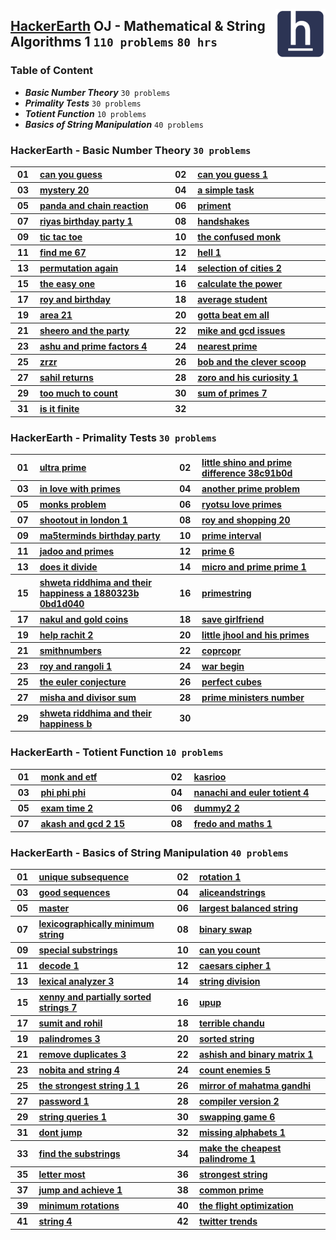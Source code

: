 <img align="right" width="80" src="/logos/hackerearth.jpg"></img>

## [HackerEarth](https://hackerearth.com/) OJ - Mathematical & String Algorithms 1 `110 problems` `80 hrs`

### Table of Content

- ***Basic Number Theory***            `30 problems`
- ***Primality Tests***                `30 problems`
- ***Totient Function***               `10 problems`
- ***Basics of String Manipulation***  `40 problems`

### HackerEarth - Basic Number Theory `30 problems`

<table>
    <tbody>
        <tr>
<th align="center" width="50px">01</th><th align="left" width="550px"><a href="https://www.hackerearth.com/practice/math/number-theory/basic-number-theory-1/practice-problems/algorithm/can-you-guess/">can you guess</a></th>
<th align="center" width="50px">02</th><th align="left" width="550px"><a href="https://www.hackerearth.com/practice/math/number-theory/basic-number-theory-1/practice-problems/algorithm/can-you-guess-1/">can you guess 1</a></th>
        </tr>
        <tr>
<th align="center" width="50px">03</th><th align="left" width="550px"><a href="https://www.hackerearth.com/practice/math/number-theory/basic-number-theory-1/practice-problems/algorithm/mystery-20/">mystery 20</a></th>
<th align="center" width="50px">04</th><th align="left" width="550px"><a href="https://www.hackerearth.com/practice/math/number-theory/basic-number-theory-1/practice-problems/algorithm/a-simple-task/">a simple task</a></th>
        </tr>
        <tr>
<th align="center" width="50px">05</th><th align="left" width="550px"><a href="https://www.hackerearth.com/practice/math/number-theory/basic-number-theory-1/practice-problems/algorithm/panda-and-chain-reaction/">panda and chain reaction</a></th>
<th align="center" width="50px">06</th><th align="left" width="550px"><a href="https://www.hackerearth.com/practice/math/number-theory/basic-number-theory-1/practice-problems/algorithm/priment/">priment</a></th>
        </tr>
        <tr>
<th align="center" width="50px">07</th><th align="left" width="550px"><a href="https://www.hackerearth.com/practice/math/number-theory/basic-number-theory-1/practice-problems/algorithm/riyas-birthday-party-1/">riyas birthday party 1</a></th>
<th align="center" width="50px">08</th><th align="left" width="550px"><a href="https://www.hackerearth.com/practice/math/number-theory/basic-number-theory-1/practice-problems/algorithm/handshakes-c5ab2577/">handshakes</a></th>
        </tr>
        <tr>
<th align="center" width="50px">09</th><th align="left" width="550px"><a href="https://www.hackerearth.com/practice/math/number-theory/basic-number-theory-1/practice-problems/algorithm/tic-tac-toe/">tic tac toe</a></th>
<th align="center" width="50px">10</th><th align="left" width="550px"><a href="https://www.hackerearth.com/practice/math/number-theory/basic-number-theory-1/practice-problems/algorithm/the-confused-monk/">the confused monk</a></th>
        </tr>
        <tr>
<th align="center" width="50px">11</th><th align="left" width="550px"><a href="https://www.hackerearth.com/practice/math/number-theory/basic-number-theory-1/practice-problems/algorithm/find-me-67/">find me 67</a></th>
<th align="center" width="50px">12</th><th align="left" width="550px"><a href="https://www.hackerearth.com/practice/math/number-theory/basic-number-theory-1/practice-problems/algorithm/hell-1/">hell 1</a></th>
        </tr>
        <tr>
<th align="center" width="50px">13</th><th align="left" width="550px"><a href="https://www.hackerearth.com/practice/math/number-theory/basic-number-theory-1/practice-problems/algorithm/permutation-again/">permutation again</a></th>
<th align="center" width="50px">14</th><th align="left" width="550px"><a href="https://www.hackerearth.com/practice/math/number-theory/basic-number-theory-1/practice-problems/algorithm/selection-of-cities-2/">selection of cities 2</a></th>
        </tr>
        <tr>
<th align="center" width="50px">15</th><th align="left" width="550px"><a href="https://www.hackerearth.com/practice/math/number-theory/basic-number-theory-1/practice-problems/algorithm/the-easy-one-0de35805/">the easy one</a></th>
<th align="center" width="50px">16</th><th align="left" width="550px"><a href="https://www.hackerearth.com/practice/math/number-theory/basic-number-theory-1/practice-problems/algorithm/calculate-the-power/">calculate the power</a></th>
        </tr>
        <tr>
<th align="center" width="50px">17</th><th align="left" width="550px"><a href="https://www.hackerearth.com/practice/math/number-theory/basic-number-theory-1/practice-problems/algorithm/roy-and-birthday/">roy and birthday</a></th>
<th align="center" width="50px">18</th><th align="left" width="550px"><a href="https://www.hackerearth.com/practice/math/number-theory/basic-number-theory-1/practice-problems/algorithm/average-student/">average student</a></th>
        </tr>
        <tr>
<th align="center" width="50px">19</th><th align="left" width="550px"><a href="https://www.hackerearth.com/practice/math/number-theory/basic-number-theory-1/practice-problems/algorithm/area-21/">area 21</a></th>
<th align="center" width="50px">20</th><th align="left" width="550px"><a href="https://www.hackerearth.com/practice/math/number-theory/basic-number-theory-1/practice-problems/algorithm/gotta-beat-em-all/">gotta beat em all</a></th>
        </tr>
        <tr>
<th align="center" width="50px">21</th><th align="left" width="550px"><a href="https://www.hackerearth.com/practice/math/number-theory/basic-number-theory-1/practice-problems/algorithm/sheero-and-the-party/">sheero and the party</a></th>
<th align="center" width="50px">22</th><th align="left" width="550px"><a href="https://www.hackerearth.com/practice/math/number-theory/basic-number-theory-2/practice-problems/algorithm/mike-and-gcd-issues/">mike and gcd issues</a></th>
        </tr>
        <tr>
<th align="center" width="50px">23</th><th align="left" width="550px"><a href="https://www.hackerearth.com/practice/math/number-theory/basic-number-theory-2/practice-problems/algorithm/ashu-and-prime-factors-4/">ashu and prime factors 4</a></th>
<th align="center" width="50px">24</th><th align="left" width="550px"><a href="https://www.hackerearth.com/practice/math/number-theory/basic-number-theory-2/practice-problems/algorithm/nearest-prime-a828361b/">nearest prime</a></th>
        </tr>
        <tr>
<th align="center" width="50px">25</th><th align="left" width="550px"><a href="https://www.hackerearth.com/practice/math/number-theory/basic-number-theory-2/practice-problems/algorithm/zrzr/">zrzr</a></th>
<th align="center" width="50px">26</th><th align="left" width="550px"><a href="https://www.hackerearth.com/practice/math/number-theory/basic-number-theory-2/practice-problems/algorithm/bob-and-the-clever-scoop/">bob and the clever scoop</a></th>
        </tr>
        <tr>
<th align="center" width="50px">27</th><th align="left" width="550px"><a href="https://www.hackerearth.com/practice/math/number-theory/basic-number-theory-2/practice-problems/algorithm/sahil-returns/">sahil returns</a></th>
<th align="center" width="50px">28</th><th align="left" width="550px"><a href="https://www.hackerearth.com/practice/math/number-theory/basic-number-theory-2/practice-problems/algorithm/zoro-and-his-curiosity-1/">zoro and his curiosity 1</a></th>
        </tr>
        <tr>
<th align="center" width="50px">29</th><th align="left" width="550px"><a href="https://www.hackerearth.com/practice/math/number-theory/basic-number-theory-2/practice-problems/algorithm/too-much-to-count-fb914aed/">too much to count</a></th>
<th align="center" width="50px">30</th><th align="left" width="550px"><a href="https://www.hackerearth.com/practice/math/number-theory/basic-number-theory-2/practice-problems/algorithm/sum-of-primes-7/">sum of primes 7</a></th>
        </tr>
        <tr>
<th align="center" width="50px">31</th><th align="left" width="550px"><a href="https://www.hackerearth.com/practice/math/number-theory/basic-number-theory-2/practice-problems/algorithm/is-it-finite-36fe70d5/">is it finite</a></th>
<th align="center" width="50px">32</th><th align="left" width="550px"><a href=""></a></th>
        </tr>
    </tbody>
</table>

### HackerEarth - Primality Tests `30 problems`

<table>
    <tbody>
        <tr>
<th align="center" width="50px">01</th><th align="left" width="550px"><a href="https://www.hackerearth.com/practice/math/number-theory/primality-tests/practice-problems/algorithm/ultra-prime/">ultra prime</a></th>
<th align="center" width="50px">02</th><th align="left" width="550px"><a href="https://www.hackerearth.com/practice/math/number-theory/primality-tests/practice-problems/algorithm/little-shino-and-prime-difference-38c91b0d/">little shino and prime difference 38c91b0d</a></th>
        </tr>
        <tr>
<th align="center" width="50px">03</th><th align="left" width="550px"><a href="https://www.hackerearth.com/practice/math/number-theory/primality-tests/practice-problems/algorithm/in-love-with-primes/">in love with primes</a></th>
<th align="center" width="50px">04</th><th align="left" width="550px"><a href="https://www.hackerearth.com/practice/math/number-theory/primality-tests/practice-problems/algorithm/another-prime-problem/">another prime problem</a></th>
        </tr>
        <tr>
<th align="center" width="50px">05</th><th align="left" width="550px"><a href="https://www.hackerearth.com/practice/math/number-theory/primality-tests/practice-problems/algorithm/monks-problem-ffeebf8a/">monks problem</a></th>
<th align="center" width="50px">06</th><th align="left" width="550px"><a href="https://www.hackerearth.com/practice/math/number-theory/primality-tests/practice-problems/algorithm/ryotsu-love-primes/">ryotsu love primes</a></th>
        </tr>
        <tr>
<th align="center" width="50px">07</th><th align="left" width="550px"><a href="https://www.hackerearth.com/practice/math/number-theory/primality-tests/practice-problems/algorithm/shootout-in-london-1/">shootout in london 1</a></th>
<th align="center" width="50px">08</th><th align="left" width="550px"><a href="https://www.hackerearth.com/practice/math/number-theory/primality-tests/practice-problems/algorithm/roy-and-shopping-20/">roy and shopping 20</a></th>
        </tr>
        <tr>
<th align="center" width="50px">09</th><th align="left" width="550px"><a href="https://www.hackerearth.com/practice/math/number-theory/primality-tests/practice-problems/algorithm/ma5terminds-birthday-party/">ma5terminds birthday party</a></th>
<th align="center" width="50px">10</th><th align="left" width="550px"><a href="https://www.hackerearth.com/practice/math/number-theory/primality-tests/practice-problems/algorithm/prime-interval/">prime interval</a></th>
        </tr>
        <tr>
<th align="center" width="50px">11</th><th align="left" width="550px"><a href="https://www.hackerearth.com/practice/math/number-theory/primality-tests/practice-problems/algorithm/jadoo-and-primes/">jadoo and primes</a></th>
<th align="center" width="50px">12</th><th align="left" width="550px"><a href="https://www.hackerearth.com/practice/math/number-theory/primality-tests/practice-problems/algorithm/prime-6/">prime 6</a></th>
        </tr>
        <tr>
<th align="center" width="50px">13</th><th align="left" width="550px"><a href="https://www.hackerearth.com/practice/math/number-theory/primality-tests/practice-problems/algorithm/does-it-divide-3c60b8fb/">does it divide</a></th>
<th align="center" width="50px">14</th><th align="left" width="550px"><a href="https://www.hackerearth.com/practice/math/number-theory/primality-tests/practice-problems/algorithm/micro-and-prime-prime-1/">micro and prime prime 1</a></th>
        </tr>
        <tr>
<th align="center" width="50px">15</th><th align="left" width="550px"><a href="https://www.hackerearth.com/practice/math/number-theory/primality-tests/practice-problems/algorithm/shweta-riddhima-and-their-happiness-a-1880323b-0bd1d040/">shweta riddhima and their happiness a 1880323b 0bd1d040</a></th>
<th align="center" width="50px">16</th><th align="left" width="550px"><a href="https://www.hackerearth.com/practice/math/number-theory/primality-tests/practice-problems/algorithm/primestring/">primestring</a></th>
        </tr>
        <tr>
<th align="center" width="50px">17</th><th align="left" width="550px"><a href="https://www.hackerearth.com/practice/math/number-theory/primality-tests/practice-problems/algorithm/nakul-and-gold-coins/">nakul and gold coins</a></th>
<th align="center" width="50px">18</th><th align="left" width="550px"><a href="https://www.hackerearth.com/practice/math/number-theory/primality-tests/practice-problems/algorithm/save-girlfriend/">save girlfriend</a></th>
        </tr>
        <tr>
<th align="center" width="50px">19</th><th align="left" width="550px"><a href="https://www.hackerearth.com/practice/math/number-theory/primality-tests/practice-problems/algorithm/help-rachit-2/">help rachit 2</a></th>
<th align="center" width="50px">20</th><th align="left" width="550px"><a href="https://www.hackerearth.com/practice/math/number-theory/primality-tests/practice-problems/algorithm/little-jhool-and-his-primes/">little jhool and his primes</a></th>
        </tr>
        <tr>
<th align="center" width="50px">21</th><th align="left" width="550px"><a href="https://www.hackerearth.com/practice/math/number-theory/primality-tests/practice-problems/algorithm/smithnumbers/">smithnumbers</a></th>
<th align="center" width="50px">22</th><th align="left" width="550px"><a href="https://www.hackerearth.com/practice/math/number-theory/primality-tests/practice-problems/algorithm/coprcopr/">coprcopr</a></th>
        </tr>
        <tr>
<th align="center" width="50px">23</th><th align="left" width="550px"><a href="https://www.hackerearth.com/practice/math/number-theory/primality-tests/practice-problems/algorithm/roy-and-rangoli-1/">roy and rangoli 1</a></th>
<th align="center" width="50px">24</th><th align="left" width="550px"><a href="https://www.hackerearth.com/practice/math/number-theory/primality-tests/practice-problems/algorithm/war-begin/">war begin</a></th>
        </tr>
        <tr>
<th align="center" width="50px">25</th><th align="left" width="550px"><a href="https://www.hackerearth.com/practice/math/number-theory/primality-tests/practice-problems/algorithm/the-euler-conjecture-96cd269e/">the euler conjecture</a></th>
<th align="center" width="50px">26</th><th align="left" width="550px"><a href="https://www.hackerearth.com/practice/math/number-theory/primality-tests/practice-problems/algorithm/perfect-cubes-9fa08e3e/">perfect cubes</a></th>
        </tr>
        <tr>
<th align="center" width="50px">27</th><th align="left" width="550px"><a href="https://www.hackerearth.com/practice/math/number-theory/primality-tests/practice-problems/algorithm/misha-and-divisor-sum-6104d81d/">misha and divisor sum</a></th>
<th align="center" width="50px">28</th><th align="left" width="550px"><a href="https://www.hackerearth.com/practice/math/number-theory/primality-tests/practice-problems/algorithm/prime-ministers-number/">prime ministers number</a></th>
        </tr>
        <tr>
<th align="center" width="50px">29</th><th align="left" width="550px"><a href="https://www.hackerearth.com/practice/math/number-theory/primality-tests/practice-problems/algorithm/shweta-riddhima-and-their-happiness-b-5d887f21-8afc8d25/">shweta riddhima and their happiness b</a></th>
<th align="center" width="50px">30</th><th align="left" width="550px"><a href=""></a></th>
        </tr>
    </tbody>
</table>

### HackerEarth - Totient Function `10 problems`

<table>
    <tbody>
        <tr>
<th align="center" width="50px">01</th><th align="left" width="550px"><a href="https://www.hackerearth.com/practice/math/number-theory/totient-function/practice-problems/algorithm/monk-and-etf/">monk and etf</a></th>
<th align="center" width="50px">02</th><th align="left" width="550px"><a href="https://www.hackerearth.com/practice/math/number-theory/totient-function/practice-problems/algorithm/kasrioo-145db44b/">kasrioo</a></th>
        </tr>
        <tr>
<th align="center" width="50px">03</th><th align="left" width="550px"><a href="https://www.hackerearth.com/practice/math/number-theory/totient-function/practice-problems/algorithm/phi-phi-phi/">phi phi phi</a></th>
<th align="center" width="50px">04</th><th align="left" width="550px"><a href="https://www.hackerearth.com/practice/math/number-theory/totient-function/practice-problems/algorithm/nanachi-and-euler-totient-4-1f3f29ca/">nanachi and euler totient 4</a></th>
        </tr>
        <tr>
<th align="center" width="50px">05</th><th align="left" width="550px"><a href="https://www.hackerearth.com/practice/math/number-theory/totient-function/practice-problems/algorithm/exam-time-2/">exam time 2</a></th>
<th align="center" width="50px">06</th><th align="left" width="550px"><a href="https://www.hackerearth.com/practice/math/number-theory/totient-function/practice-problems/algorithm/dummy2-2/">dummy2 2</a></th>
        </tr>
        <tr>
<th align="center" width="50px">07</th><th align="left" width="550px"><a href="https://www.hackerearth.com/practice/math/number-theory/totient-function/practice-problems/algorithm/akash-and-gcd-2-15/">akash and gcd 2 15</a></th>
<th align="center" width="50px">08</th><th align="left" width="550px"><a href="https://www.hackerearth.com/practice/math/number-theory/totient-function/practice-problems/algorithm/fredo-and-maths-1/">fredo and maths 1</a></th>
        </tr>
    </tbody>
</table>

### HackerEarth - Basics of String Manipulation `40 problems`

<table>
    <tbody>
        <tr>
<th align="center" width="50px">01</th><th align="left" width="550px"><a href="https://www.hackerearth.com/practice/algorithms/string-algorithm/basics-of-string-manipulation/practice-problems/algorithm/unique-subsequence-264057c9/">unique subsequence</a></th>
<th align="center" width="50px">02</th><th align="left" width="550px"><a href="https://www.hackerearth.com/practice/algorithms/string-algorithm/basics-of-string-manipulation/practice-problems/algorithm/rotation-1-38ecf5a7/">rotation 1</a></th>
        </tr>
        <tr>
<th align="center" width="50px">03</th><th align="left" width="550px"><a href="https://www.hackerearth.com/practice/algorithms/string-algorithm/basics-of-string-manipulation/practice-problems/algorithm/good-sequences-46c31a23/">good sequences</a></th>
<th align="center" width="50px">04</th><th align="left" width="550px"><a href="https://www.hackerearth.com/practice/algorithms/string-algorithm/basics-of-string-manipulation/practice-problems/algorithm/aliceandstrings-9da62aa7/">aliceandstrings</a></th>
        </tr>
        <tr>
<th align="center" width="50px">05</th><th align="left" width="550px"><a href="https://www.hackerearth.com/practice/algorithms/string-algorithm/basics-of-string-manipulation/practice-problems/algorithm/master-cf6dadd7/">master</a></th>
<th align="center" width="50px">06</th><th align="left" width="550px"><a href="https://www.hackerearth.com/practice/algorithms/string-algorithm/basics-of-string-manipulation/practice-problems/algorithm/largest-balanced-string-bf93ce85/">largest balanced string</a></th>
        </tr>
        <tr>
<th align="center" width="50px">07</th><th align="left" width="550px"><a href="https://www.hackerearth.com/practice/algorithms/string-algorithm/basics-of-string-manipulation/practice-problems/algorithm/lexicographically-minimum-string-269d7f34/">lexicographically minimum string</a></th>
<th align="center" width="50px">08</th><th align="left" width="550px"><a href="https://www.hackerearth.com/practice/algorithms/string-algorithm/basics-of-string-manipulation/practice-problems/algorithm/binary-swap-b91d9bef/">binary swap</a></th>
        </tr>
        <tr>
<th align="center" width="50px">09</th><th align="left" width="550px"><a href="https://www.hackerearth.com/practice/algorithms/string-algorithm/basics-of-string-manipulation/practice-problems/algorithm/special-substrings-9fb5dbe8/">special substrings</a></th>
<th align="center" width="50px">10</th><th align="left" width="550px"><a href="https://www.hackerearth.com/practice/algorithms/string-algorithm/basics-of-string-manipulation/practice-problems/algorithm/can-you-count-11795975/">can you count</a></th>
        </tr>
        <tr>
<th align="center" width="50px">11</th><th align="left" width="550px"><a href="https://www.hackerearth.com/practice/algorithms/string-algorithm/basics-of-string-manipulation/practice-problems/algorithm/decode-1-6eab2976/">decode 1</a></th>
<th align="center" width="50px">12</th><th align="left" width="550px"><a href="https://www.hackerearth.com/practice/algorithms/string-algorithm/basics-of-string-manipulation/practice-problems/algorithm/caesars-cipher-1/">caesars cipher 1</a></th>
        </tr>
        <tr>
<th align="center" width="50px">13</th><th align="left" width="550px"><a href="https://www.hackerearth.com/practice/algorithms/string-algorithm/basics-of-string-manipulation/practice-problems/algorithm/lexical-analyzer-3/">lexical analyzer 3</a></th>
<th align="center" width="50px">14</th><th align="left" width="550px"><a href="https://www.hackerearth.com/practice/algorithms/string-algorithm/basics-of-string-manipulation/practice-problems/algorithm/string-division/">string division</a></th>
        </tr>
        <tr>
<th align="center" width="50px">15</th><th align="left" width="550px"><a href="https://www.hackerearth.com/practice/algorithms/string-algorithm/basics-of-string-manipulation/practice-problems/algorithm/xenny-and-partially-sorted-strings-7/">xenny and partially sorted strings 7</a></th>
<th align="center" width="50px">16</th><th align="left" width="550px"><a href="https://www.hackerearth.com/practice/algorithms/string-algorithm/basics-of-string-manipulation/practice-problems/algorithm/upup/">upup</a></th>
        </tr>
        <tr>
<th align="center" width="50px">17</th><th align="left" width="550px"><a href="https://www.hackerearth.com/practice/algorithms/string-algorithm/basics-of-string-manipulation/practice-problems/algorithm/sumit-and-rohil/">sumit and rohil</a></th>
<th align="center" width="50px">18</th><th align="left" width="550px"><a href="https://www.hackerearth.com/practice/algorithms/string-algorithm/basics-of-string-manipulation/practice-problems/algorithm/terrible-chandu/">terrible chandu</a></th>
        </tr>
        <tr>
<th align="center" width="50px">19</th><th align="left" width="550px"><a href="https://www.hackerearth.com/practice/algorithms/string-algorithm/basics-of-string-manipulation/practice-problems/algorithm/palindromes-3/">palindromes 3</a></th>
<th align="center" width="50px">20</th><th align="left" width="550px"><a href="https://www.hackerearth.com/practice/algorithms/string-algorithm/basics-of-string-manipulation/practice-problems/algorithm/sorted-string/">sorted string</a></th>
        </tr>
        <tr>
<th align="center" width="50px">21</th><th align="left" width="550px"><a href="https://www.hackerearth.com/practice/algorithms/string-algorithm/basics-of-string-manipulation/practice-problems/algorithm/remove-duplicates-3/">remove duplicates 3</a></th>
<th align="center" width="50px">22</th><th align="left" width="550px"><a href="https://www.hackerearth.com/practice/algorithms/string-algorithm/basics-of-string-manipulation/practice-problems/algorithm/ashish-and-binary-matrix-1/">ashish and binary matrix 1</a></th>
        </tr>
        <tr>
<th align="center" width="50px">23</th><th align="left" width="550px"><a href="https://www.hackerearth.com/practice/algorithms/string-algorithm/basics-of-string-manipulation/practice-problems/algorithm/nobita-and-string-4/">nobita and string 4</a></th>
<th align="center" width="50px">24</th><th align="left" width="550px"><a href="https://www.hackerearth.com/practice/algorithms/string-algorithm/basics-of-string-manipulation/practice-problems/algorithm/count-enemies-5/">count enemies 5</a></th>
        </tr>
        <tr>
<th align="center" width="50px">25</th><th align="left" width="550px"><a href="https://www.hackerearth.com/practice/algorithms/string-algorithm/basics-of-string-manipulation/practice-problems/algorithm/the-strongest-string-1-1/">the strongest string 1 1</a></th>
<th align="center" width="50px">26</th><th align="left" width="550px"><a href="https://www.hackerearth.com/practice/algorithms/string-algorithm/basics-of-string-manipulation/practice-problems/algorithm/mirror-of-mahatma-gandhi/">mirror of mahatma gandhi</a></th>
        </tr>
        <tr>
<th align="center" width="50px">27</th><th align="left" width="550px"><a href="https://www.hackerearth.com/practice/algorithms/string-algorithm/basics-of-string-manipulation/practice-problems/algorithm/password-1/">password 1</a></th>
<th align="center" width="50px">28</th><th align="left" width="550px"><a href="https://www.hackerearth.com/practice/algorithms/string-algorithm/basics-of-string-manipulation/practice-problems/algorithm/compiler-version-2/">compiler version 2</a></th>
        </tr>
        <tr>
<th align="center" width="50px">29</th><th align="left" width="550px"><a href="https://www.hackerearth.com/practice/algorithms/string-algorithm/basics-of-string-manipulation/practice-problems/algorithm/string-queries-1/">string queries 1</a></th>
<th align="center" width="50px">30</th><th align="left" width="550px"><a href="https://www.hackerearth.com/practice/algorithms/string-algorithm/basics-of-string-manipulation/practice-problems/algorithm/swapping-game-6/">swapping game 6</a></th>
        </tr>
        <tr>
<th align="center" width="50px">31</th><th align="left" width="550px"><a href="https://www.hackerearth.com/practice/algorithms/string-algorithm/basics-of-string-manipulation/practice-problems/algorithm/dont-jump/">dont jump</a></th>
<th align="center" width="50px">32</th><th align="left" width="550px"><a href="https://www.hackerearth.com/practice/algorithms/string-algorithm/basics-of-string-manipulation/practice-problems/algorithm/missing-alphabets-1/">missing alphabets 1</a></th>
        </tr>
        <tr>
<th align="center" width="50px">33</th><th align="left" width="550px"><a href="https://www.hackerearth.com/practice/algorithms/string-algorithm/basics-of-string-manipulation/practice-problems/algorithm/find-the-substrings/">find the substrings</a></th>
<th align="center" width="50px">34</th><th align="left" width="550px"><a href="https://www.hackerearth.com/practice/algorithms/string-algorithm/basics-of-string-manipulation/practice-problems/algorithm/make-the-cheapest-palindrome-1/">make the cheapest palindrome 1</a></th>
        </tr>
        <tr>
<th align="center" width="50px">35</th><th align="left" width="550px"><a href="https://www.hackerearth.com/practice/algorithms/string-algorithm/string-searching/practice-problems/algorithm/letter-most-fb72d803/">letter most</a></th>
<th align="center" width="50px">36</th><th align="left" width="550px"><a href="https://www.hackerearth.com/practice/algorithms/string-algorithm/string-searching/practice-problems/algorithm/strongest-string-4103a929/">strongest string</a></th>
        </tr>
        <tr>
<th align="center" width="50px">37</th><th align="left" width="550px"><a href="https://www.hackerearth.com/practice/algorithms/string-algorithm/string-searching/practice-problems/algorithm/jump-and-achieve-1-4588741c/">jump and achieve 1</a></th>
<th align="center" width="50px">38</th><th align="left" width="550px"><a href="https://www.hackerearth.com/practice/algorithms/string-algorithm/string-searching/practice-problems/algorithm/common-prime-5a915755/">common prime</a></th>
        </tr>
        <tr>
<th align="center" width="50px">39</th><th align="left" width="550px"><a href="https://www.hackerearth.com/practice/algorithms/string-algorithm/string-searching/practice-problems/algorithm/minimum-rotations-8d545eb1/">minimum rotations</a></th>
<th align="center" width="50px">40</th><th align="left" width="550px"><a href="https://www.hackerearth.com/practice/algorithms/string-algorithm/string-searching/practice-problems/algorithm/the-flight-optimization-0267b2b5/">the flight optimization</a></th>
        </tr>
        <tr>
<th align="center" width="50px">41</th><th align="left" width="550px"><a href="https://www.hackerearth.com/practice/algorithms/string-algorithm/string-searching/practice-problems/algorithm/string-4-d1093b86/">string 4</a></th>
<th align="center" width="50px">42</th><th align="left" width="550px"><a href="https://www.hackerearth.com/practice/algorithms/string-algorithm/string-searching/practice-problems/algorithm/twitter-trends/">twitter trends</a></th>
        </tr>
    </tbody>
</table>
